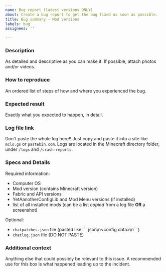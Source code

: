 ```yaml
---
name: Bug report (latest versions ONLY)
about: Create a bug report to get the bug fixed as soon as possible.
title: Bug summary - Mod versions
labels: bug
assignees: ''

---
```


### Description
As detailed and descriptive as you can make it. If possible, attach photos and/or videos.

### How to reproduce
An ordered list of steps of how and where you experienced the bug.

### Expected result
Exactly what you expected to happen, in detail.

### Log file link
Don't paste the whole log here!! Just copy and paste it into a site like `mclo.gs` or `pastebin.com`. Logs are located in the Minecraft directory folder, under `/logs` and `/crash-reports`.

### Specs and Details
Required information:
- Computer OS
- Mod version (contains Minecraft version)
- Fabric and API versions
- YetAanotherConfigLib and Mod Menu versions (if installed)
- list of all installed mods (can be a list *copied* from a log file **OR** a screenshot)

Optional:
- `chatpatches.json` file (pasted like: \`\`\`json\n\<config data>\n\`\`\`)
- `chatlog.json` file (DO NOT PASTE)

### Additional context
Anything else that could possibly be relevant to this issue. A recommended use for this box is what happened leading up to the incident.
